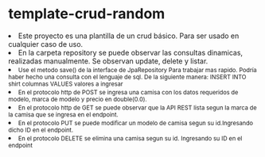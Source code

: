 # template-crud-random
<html>
  <head>
    <li>Este proyecto es una plantilla de un crud básico. Para ser usado en cualquier caso de uso.</li>
  </head>
  <body>
  <li>En la carpeta repository se puede observar las consultas dinamicas, realizadas manualmente. Se observan update, delete y listar.</li>
  <li> <small>Use el metodo save() de la interface de JpaRepository Para trabajar mas rapido. Podría haber hecho una consulta con el lenguaje de sql. De la siguiente manera: INSERT INTO shirt columnas VALUES valores a ingresar</small></li>
    <li><small>En el protocolo http de POST se ingresa una camisa con los datos requeridos de modelo, marca de modelo y precio en double(0.0).</small></li>
    <li><small>En el protocolo http de GET se puede observar que la API REST lista segun la marca de la camisa que se ingresa en el endpoint.</small></li>
    <li><small>En el protocolo PUT se puede  modificar un modelo de camisa segun su id.Ingresando dicho ID en el endpoint.</small></li>
    <li><small>En el protocolo DELETE se elimina una camisa segun su id. Ingresando su ID en el endpoint</small></li>
  </body>
</html>
